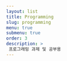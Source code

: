 ```yaml
---
layout: list
title: Programming
slug: programming
menu: true
submenu: true
order: 3
description: >
 프로그래밍 과제 및 공부용
---
```

